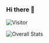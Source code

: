 ### Hi there 👋

<!--
**Its-elango/Its-elango** is a ✨ _special_ ✨ repository because its `README.md` (this file) appears on your GitHub profile.

Here are some ideas to get you started:

- 🔭 I’m currently working on ...
- 🌱 I’m currently learning ...
- 👯 I’m looking to collaborate on ...
- 🤔 I’m looking for help with ...
- 💬 Ask me about ...
- 📫 How to reach me: ...
- 😄 Pronouns: ...
- ⚡ Fun fact: ...
-->

![Visitor](https://visitor-badge.laobi.icu/badge?page_id=its-elango.its-elango)

![Overall Stats](https://github-readme-stats.vercel.app/api?username=its-elango&count_private=true&show_icons=true&hide=contribs)

